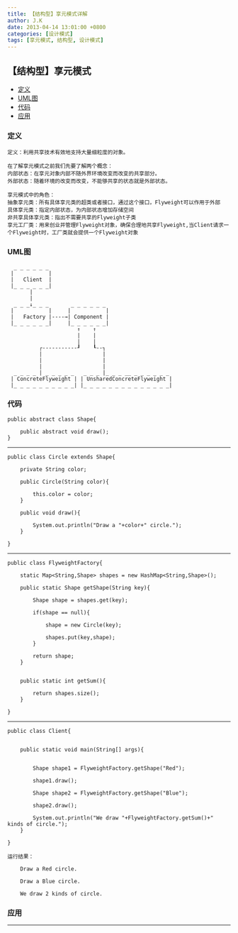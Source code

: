 ```yaml
---
title: 【结构型】享元模式详解
author: J.K
date: 2013-04-14 13:01:00 +0800
categories: [设计模式]
tags: [享元模式, 结构型, 设计模式]
---
```


## 【结构型】享元模式

*   [定义](#define)
*   [UML图](#UML)
*   [代码](#code)
*   [应用](#app)


<h3 id="define">定义</h3>

    定义：利用共享技术有效地支持大量细粒度的对象。

    在了解享元模式之前我们先要了解两个概念：
    内部状态：在享元对象内部不随外界环境改变而改变的共享部分。
    外部状态：随着环境的改变而改变，不能够共享的状态就是外部状态。

    享元模式中的角色：
    抽象享元类：所有具体享元类的超类或者接口，通过这个接口，Flyweight可以作用于外部
    具体享元类：指定内部状态，为内部状态增加存储空间
    非共享具体享元类：指出不需要共享的Flyweight子类
    享元工厂类：用来创业并管理Flyweight对象，确保合理地共享Flyweight,当Client请求一个Flyweight时，工厂类就会提供一个Flyweight对象


<h3 id="UML">UML图</h3>

      _ _ _ _ _ _
     |           |
     |   Client  |
     |_ _ _ _ _ _|
           |
           |
      _ _ _↓_ _ _       _ _ _ _ _ _
     |           |     |           |
     |   Factory |----→| Component |
     |_ _ _ _ _ _|     |_ _ _ _ _ _|
                          ↑    ↑
                          |    |
                          |    |
              ┌-----------┚    ┖--┐
              |                   |
              |                   |
              |                   |
      _ _ _ _ | _ _ _ _ _   _ _ _ |_ _ _ __ _ _ _ _ _ _
     | ConcreteFlyweight | | UnsharedConcreteFlyweight |
     |_ _ _ _ _ _ _ _ _ _| |_ _ _ _ _ _ _ _ _ _ _ _ _ _|

<h3 id="code">代码</h3>

    public abstract class Shape{

        public abstract void draw();
    }


***

    public class Circle extends Shape{

        private String color;

        public Circle(String color){

            this.color = color;
        }

        public void draw(){

            System.out.println("Draw a "+color+" circle.");
        }

    }


***

    public class FlyweightFactory{

        static Map<String,Shape> shapes = new HashMap<String,Shape>();

        public static Shape getShape(String key){

            Shape shape = shapes.get(key);

            if(shape == null){

                shape = new Circle(key);

                shapes.put(key,shape);
            }

            return shape;
        }


        public static int getSum(){

            return shapes.size();
        }

    }


***

    public class Client{


        public static void main(String[] args){


            Shape shape1 = FlyweightFactory.getShape("Red");

            shape1.draw();

            Shape shape2 = FlyweightFactory.getShape("Blue");

            shape2.draw();

            System.out.println("We draw "+FlyweightFactory.getSum()+" kinds of circle.");
        }

    }

    运行结果：

        Draw a Red circle.

        Draw a Blue circle.

        We draw 2 kinds of circle.



<h3 id="app">应用</h3>



***
